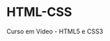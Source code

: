 # HTML-CSS
 Curso em Video - HTML5 e CSS3

 <a ref="https://lfgrijo.github.io/HTML-CSS/Exercicios/ex001/index.html"></a>